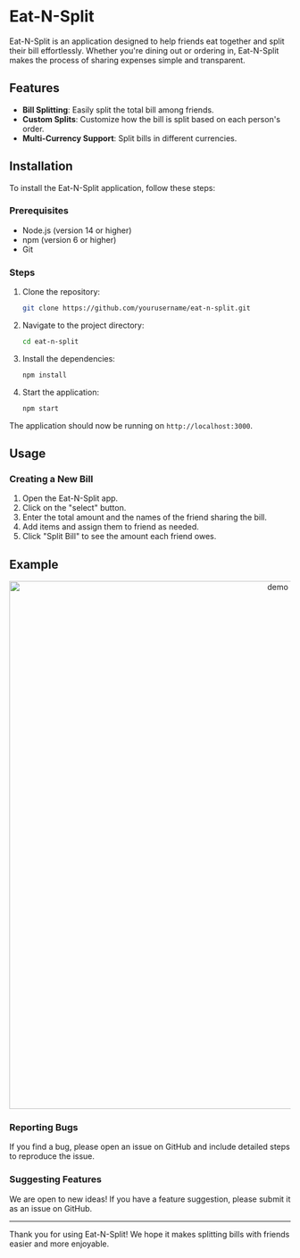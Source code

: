 # Eat-N-Split

Eat-N-Split is an application designed to help friends eat together and split their bill effortlessly. Whether you're dining out or ordering in, Eat-N-Split makes the process of sharing expenses simple and transparent.

## Features

- **Bill Splitting**: Easily split the total bill among friends.
- **Custom Splits**: Customize how the bill is split based on each person's order.
- **Multi-Currency Support**: Split bills in different currencies.

## Installation

To install the Eat-N-Split application, follow these steps:

### Prerequisites

- Node.js (version 14 or higher)
- npm (version 6 or higher)
- Git

### Steps

1. Clone the repository:

    ```bash
    git clone https://github.com/yourusername/eat-n-split.git
    ```

2. Navigate to the project directory:

    ```bash
    cd eat-n-split
    ```

3. Install the dependencies:

    ```bash
    npm install
    ```

4. Start the application:

    ```bash
    npm start
    ```

The application should now be running on `http://localhost:3000`.

## Usage

### Creating a New Bill

1. Open the Eat-N-Split app.
2. Click on the "select" button.
3. Enter the total amount and the names of the friend sharing the bill.
4. Add items and assign them to friend as needed.
5. Click "Split Bill" to see the amount each friend owes.

## Example 
<center> <img width="946" alt="demo" src="https://github.com/Thiru-kumaran-R/Eat-N-Split/assets/114419114/985cce62-2af1-4ff4-9c23-66f773fc549f"> </center>

### Reporting Bugs

If you find a bug, please open an issue on GitHub and include detailed steps to reproduce the issue.

### Suggesting Features

We are open to new ideas! If you have a feature suggestion, please submit it as an issue on GitHub.

---

Thank you for using Eat-N-Split! We hope it makes splitting bills with friends easier and more enjoyable.
